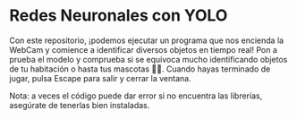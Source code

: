 # Redes Neuronales con YOLO
 Con este repositorio, ¡podemos ejecutar un programa que nos encienda la WebCam y comience a identificar diversos objetos en tiempo real! Pon a prueba el modelo y comprueba si se equivoca mucho identificando objetos de tu habitación o hasta tus mascotas 🤣🤣. Cuando hayas terminado de jugar, pulsa Escape para salir y cerrar la ventana.

 Nota: a veces el código puede dar error si no encuentra las librerías, asegúrate de tenerlas bien instaladas. 
